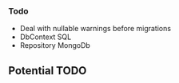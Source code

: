 

### Todo
* Deal with nullable warnings before migrations
* DbContext SQL
* Repository MongoDb





## Potential TODO




